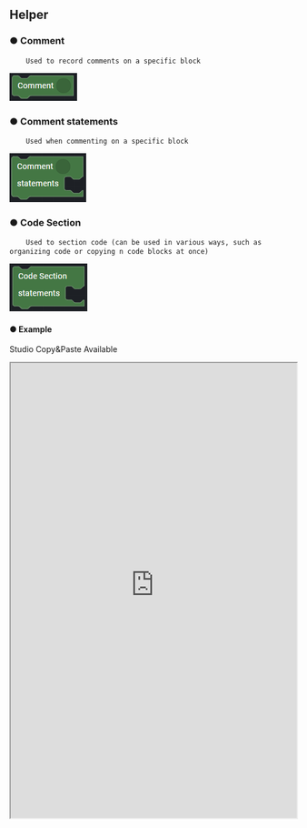 ## Helper

### ● Comment

        Used to record comments on a specific block

![](../../../img/assets/image%20%28221%29.png)

### ● Comment statements

        Used when commenting on a specific block

![](../../../img/assets/image%20%28230%29.png)

### ● Code Section

        Used to section code (can be used in various ways, such as organizing code or copying n code blocks at once)

![](../../../img/assets/image%20%28299%29.png)

#### ● Example

<p class='comment'>Studio Copy&Paste Available</p>
<iframe
    src="https://d1sxhpvag16wqc.cloudfront.net/v3.1.0/helper/helper_comments"
    width="100%"
    height="800px"
    allow=""
    sandbox="allow-scripts allow-same-origin" />
<div class="display-pdf">
    <p><img src="../../img/assets/helper_example.png" alt="" /></p>
</div>

#### ● Result

```text
{
  "result": {
    "message": "Welcome to Synctree!"
  }
}
```

### ● Injection Origin

        Used to overwrite the Header/Body Parameter values ​​of the Request

![](../../../img/assets/image%20%28304%29.png)

#### ● Example

<p class='comment'>Studio Copy&Paste Available</p>
<iframe
    src="https://d1sxhpvag16wqc.cloudfront.net/v3.1.0/helper/helper_injection_origin"
    width="100%"
    height="800px"
    allow=""
    sandbox="allow-scripts allow-same-origin" />
<div class="display-pdf">
    <p><img src="../../img/assets/helper_injection_origin_example.png" alt="" /></p>
</div>

#### ● Result

```text
{
  "result": {
    "request": {
      "header": {
        "X-SYNCTREE-PLAN-ENVIRONMENT": "dev",
        "X-SYNCTREE-REVISION-ID": "d64fcdaa95927264a331a2fe4bb856ec9380cb103e5b4f86bd7f5f796c9c5d55",
        "X-SYNCTREE-BIZUNIT-VERSION": "1.0",
        "X-SYNCTREE-PLAN-ID": "983b3200f0fb97bd8856235fb5a26dea7fb75bd8154314aa8758f4f2777a0a35",
        "X-SYNCTREE-PLAN-TEST-MODE": "bizunit",
        "CLIENTID": "Ntuple",
        "CONTENT-TYPE": "application/json",
        "USER-AGENT": "GuzzleHttp/6.3.1 curl/7.58.0 PHP/7.3.19-1+ubuntu18.04.1+deb.sury.org+1",
        "X-AMZN-TRACE-ID": "Root=1-61419738-3559f9b372168fe32c401880",
        "HOST": "seoul.synctreengine.com:8443",
        "X-FORWARDED-PORT": "8443",
        "X-FORWARDED-PROTO": "https",
        "X-FORWARDED-FOR": "13.209.187.36",
        "CONTENT-LENGTH": "2",
        "INJECTED-VALUE": "Synctree"
      },
      "body": {
        "injection": "Ntuple"
      }
    }
  }
}
```

### ● Dictionary

        After registering the value for each service environment in the dictionary, the value set in the BizUnit logic is called.

![](../../../img/assets/image%20%28293%29.png)

#### ● Example

<p class='comment'>Studio Copy&Paste Available</p>
<iframe
    src="https://d1sxhpvag16wqc.cloudfront.net/v3.1.0/helper/helper_dictionary"
    width="100%"
    height="800px"
    allow=""
    sandbox="allow-scripts allow-same-origin" />
<div class="display-pdf">
    <p><img src="../../img/assets/helper_dictionary_example.png" alt="" /></p>
</div>

#### ● Result

```text
{
  "result": {
    "currentEnvironment": "dev"
  }
}
```
